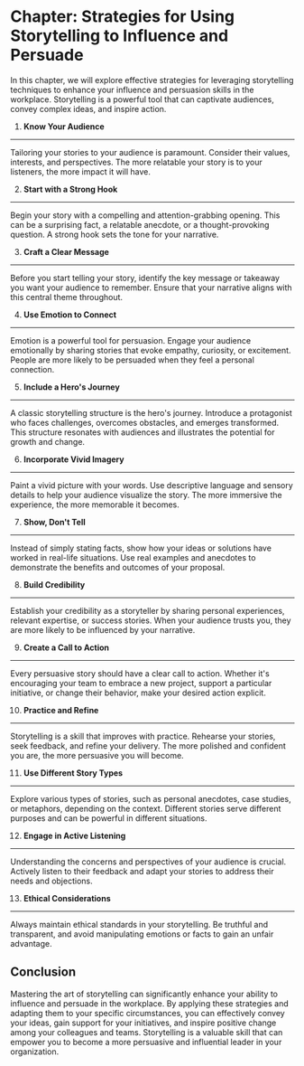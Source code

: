 Chapter: Strategies for Using Storytelling to Influence and Persuade
====================================================================

In this chapter, we will explore effective strategies for leveraging storytelling techniques to enhance your influence and persuasion skills in the workplace. Storytelling is a powerful tool that can captivate audiences, convey complex ideas, and inspire action.

1. **Know Your Audience**
-------------------------

Tailoring your stories to your audience is paramount. Consider their values, interests, and perspectives. The more relatable your story is to your listeners, the more impact it will have.

2. **Start with a Strong Hook**
-------------------------------

Begin your story with a compelling and attention-grabbing opening. This can be a surprising fact, a relatable anecdote, or a thought-provoking question. A strong hook sets the tone for your narrative.

3. **Craft a Clear Message**
----------------------------

Before you start telling your story, identify the key message or takeaway you want your audience to remember. Ensure that your narrative aligns with this central theme throughout.

4. **Use Emotion to Connect**
-----------------------------

Emotion is a powerful tool for persuasion. Engage your audience emotionally by sharing stories that evoke empathy, curiosity, or excitement. People are more likely to be persuaded when they feel a personal connection.

5. **Include a Hero's Journey**
-------------------------------

A classic storytelling structure is the hero's journey. Introduce a protagonist who faces challenges, overcomes obstacles, and emerges transformed. This structure resonates with audiences and illustrates the potential for growth and change.

6. **Incorporate Vivid Imagery**
--------------------------------

Paint a vivid picture with your words. Use descriptive language and sensory details to help your audience visualize the story. The more immersive the experience, the more memorable it becomes.

7. **Show, Don't Tell**
-----------------------

Instead of simply stating facts, show how your ideas or solutions have worked in real-life situations. Use real examples and anecdotes to demonstrate the benefits and outcomes of your proposal.

8. **Build Credibility**
------------------------

Establish your credibility as a storyteller by sharing personal experiences, relevant expertise, or success stories. When your audience trusts you, they are more likely to be influenced by your narrative.

9. **Create a Call to Action**
------------------------------

Every persuasive story should have a clear call to action. Whether it's encouraging your team to embrace a new project, support a particular initiative, or change their behavior, make your desired action explicit.

10. **Practice and Refine**
---------------------------

Storytelling is a skill that improves with practice. Rehearse your stories, seek feedback, and refine your delivery. The more polished and confident you are, the more persuasive you will become.

11. **Use Different Story Types**
---------------------------------

Explore various types of stories, such as personal anecdotes, case studies, or metaphors, depending on the context. Different stories serve different purposes and can be powerful in different situations.

12. **Engage in Active Listening**
----------------------------------

Understanding the concerns and perspectives of your audience is crucial. Actively listen to their feedback and adapt your stories to address their needs and objections.

13. **Ethical Considerations**
------------------------------

Always maintain ethical standards in your storytelling. Be truthful and transparent, and avoid manipulating emotions or facts to gain an unfair advantage.

Conclusion
----------

Mastering the art of storytelling can significantly enhance your ability to influence and persuade in the workplace. By applying these strategies and adapting them to your specific circumstances, you can effectively convey your ideas, gain support for your initiatives, and inspire positive change among your colleagues and teams. Storytelling is a valuable skill that can empower you to become a more persuasive and influential leader in your organization.
